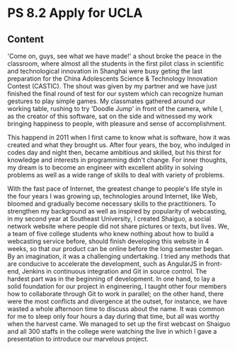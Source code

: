 # PS 8.2 Apply for UCLA

## Content

'Come on, guys, see what we have made!' a shout broke the peace in the classroom, where almost all the students in the first pilot class in scientific and technological innovation in Shanghai were busy geting the last preparation for the China Adolescents Science & Technology Innovation Contest (CASTIC). The shout was given by my partner and we have just finished the final round of test for our system which can recognize human gestures to play simple games. My classmates gathered around our working table, rushing to try 'Doodle Jump' in front of the camera, while I, as the creator of this software, sat on the side and witnessed my work bringing happiness to people, with pleasure and sense of accomplishment.

This happend in 2011 when I first came to know what is software, how it was created and what they brought us. After four years, the boy, who indulged in codes day and night then, became ambitious and skilled, but his thirst for knowledge and interests in programming didn't change. For inner thoughts, my dream is to become an engineer with excellent ability in solving problems as well as a wide range of skills to deal with variety of problems.

With the fast pace of Internet, the greatest change to people's life style in the four years I was growing up, technologies around Internet, like Web, bloomed and gradually become necessary skills to the practitioners. To strengthen my background as well as inspired by popularity of webcasting, in my second year at Southeast University, I created Shaiguo, a social network website where people did not share pictures or texts, but lives. We, a team of five college students who knew nothing about how to build a webcasting service before, should finish developing this website in 4 weeks, so that our product can be online before the long semester began. By an imagination, it was a challenging undertaking. I tried any methods that are conducive to accelerate the development, such as AngularJS in front-end, Jenkins in continuous integration and Git in source control. The hardest part was in the beginning of development. In one hand, to lay a solid foundation for our project in engineering, I taught other four members how to collaborate through Git to work in parallel; on the other hand, there were the most conflicts and divergence at the outset, for instance, we have wasted a whole afternoon time to discuss about the name. It was common for me to sleep only four hours a day during that time, but all was worthy when the harvest came. We managed to set up the first webcast on Shaiguo and all 300 staffs in the college were watching the live in which I gave a presentation to introduce our marvelous project.